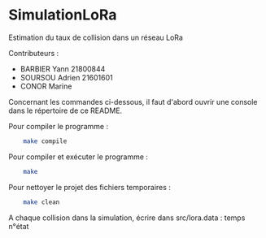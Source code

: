 # SimulationLoRa
Estimation du taux de collision dans un réseau LoRa

Contributeurs :
- BARBIER Yann 21800844
- SOURSOU Adrien 21601601
- CONOR Marine


Concernant les commandes ci-dessous, il faut d'abord ouvrir une console dans le répertoire de ce README.

Pour compiler le programme :
```bash
	make compile
```

Pour compiler et exécuter le programme :
```bash
	make
```

Pour nettoyer le projet des fichiers temporaires :
```bash
	make clean
```

A chaque collision dans la simulation, écrire dans src/lora.data :
temps n°état
